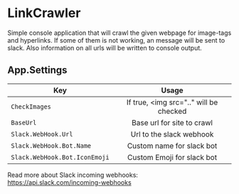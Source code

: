 # LinkCrawler
Simple console application that will crawl the given webpage for image-tags and hyperlinks. If some of them is not working, an message will be sent to slack. Also information on all urls will be written to console output.

## App.Settings

| Key     				      | Usage           					   |
| --------------------------  |:--------------------------------------:|
| ```CheckImages```      			  | If true, <img src=".." will be checked |
| ```BaseUrl   ```   				  | Base url for site to crawl  	       |
| ```Slack.WebHook.Url```  | Url to the slack webhook     		   |
| ```Slack.WebHook.Bot.Name``` 	  | Custom name for slack bot   		   |
| ```Slack.WebHook.Bot.IconEmoji``` | Custom Emoji for slack bot  	       |
 
     
Read more about Slack incoming webhooks: https://api.slack.com/incoming-webhooks